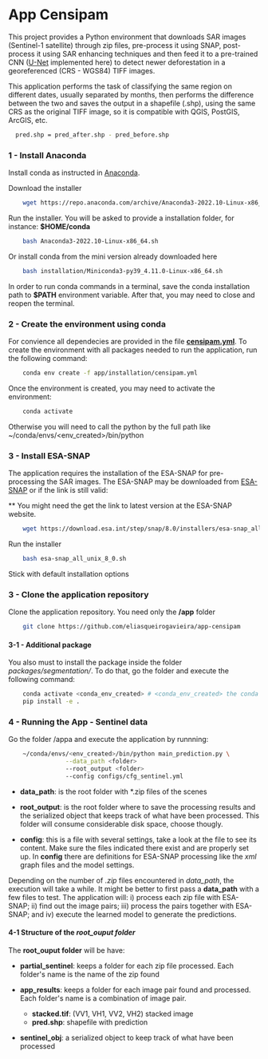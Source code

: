 
# App Censipam

This project provides a Python environment that downloads SAR images (Sentinel-1 satellite) through zip files, pre-process it using SNAP, post-process it using SAR enhancing techniques and then feed it to a pre-trained CNN ([U-Net](https://github.com/eliasqueirogavieira/unet-sentinel) implemented here) to detect newer deforestation in a georeferenced (CRS - WGS84) TIFF images.

This application performs the task of classifying the same region on different dates, usually separated by months, then performs the difference between the two and saves the output in a shapefile (.shp), using the same CRS as the original TIFF image, so it is compatible with QGIS, PostGIS, ArcGIS, etc.

```bash
  pred.shp = pred_after.shp - pred_before.shp
```
### 1 - Install Anaconda

Install conda as instructed in [Anaconda](https://docs.anaconda.com/anaconda/install/linux/).

Download the installer

```bash
    wget https://repo.anaconda.com/archive/Anaconda3-2022.10-Linux-x86_64.sh
```

Run the installer. You will be asked to provide a installation folder,  for instance: **$HOME/conda**

```bash
    bash Anaconda3-2022.10-Linux-x86_64.sh
```

Or install conda from the mini version already downloaded here

```bash
    bash installation/Miniconda3-py39_4.11.0-Linux-x86_64.sh
```

In order to run conda commands in a terminal, save the conda installation path to **$PATH** environment variable. After that, you may need to close and reopen the terminal.


### 2 - Create the environment using conda

For convience all dependecies are provided in the file [**censipam.yml**](./app/censipam.yml). To create the environment with all packages needed to run the application,  run the following command:

```bash
    conda env create -f app/installation/censipam.yml
```

Once the environment is created, you may need to activate the environment:

```bash
    conda activate
```

Otherwise you will need to call the python by the full path like ~/conda/envs/<env_created>/bin/python

### 3 - Install ESA-SNAP

The application requires the installation of the ESA-SNAP for pre-processing the SAR images. The ESA-SNAP may be downloaded from [ESA-SNAP](https://step.esa.int/main/download/snap-download/) or if the link is still valid:

** You might need the get the link to latest version at the ESA-SNAP website.

```bash
    wget https://download.esa.int/step/snap/8.0/installers/esa-snap_all_unix_8_0.sh
```

Run the installer

```bash
    bash esa-snap_all_unix_8_0.sh
```

Stick with default installation options


### 3 - Clone the application repository


Clone the application repository. You need only the **/app** folder

```bash
    git clone https://github.com/eliasqueirogavieira/app-censipam
```

#### 3-1 - Additional package

You also must to install the package inside the folder *packages/segmentation/*. To do that, go the folder and execute the following command:

```bash
    conda activate <conda_env_created> # <conda_env_created> the conda env created previously
    pip install -e .
```



### 4 - Running the App - Sentinel data


Go the folder /appa and execute the application by runnning:

```bash
    ~/conda/envs/<env_created>/bin/python main_prediction.py \
                --data_path <folder>
                --root_output <folder>
                --config configs/cfg_sentinel.yml
```

* **data_path**: is the root folder with *.zip files of the scenes

* **root_output**: is the root folder where to save the processing results and the serialized object that keeps track of what have been processed. This folder will consume considerable disk space, choose thougly.

* **config**: this is a file with several settings, take a look at the file to see its content. Make sure the files indicated there exist and are properly set up. In **config** there are definitions for ESA-SNAP processing like the *xml* graph files and the model settings.

Depending on the number of *.zip* files encountered in *data_path*, the execution will take a while. It might be better to first pass a **data_path** with a few files to test. The application will: i) process each zip file with ESA-SNAP; ii) find out the image pairs; iii) process the pairs together with ESA-SNAP; and iv) execute the learned model to generate the predictions.


#### 4-1 Structure of the *root_ouput folder*

The **root_ouput folder** will be have:
    
  * **partial_sentinel**: keeps a folder for each zip file processed. Each folder's name is the name of the zip found
    
  * **app_results**: keeps a folder for each image pair found and processed. Each folder's name is a combination of image pair. 
      * **stacked.tif**: (VV1, VH1, VV2, VH2) stacked image 
      * **pred.shp**: shapefile with prediction

  * **sentinel_obj**: a serialized object to keep track of what have been processed



